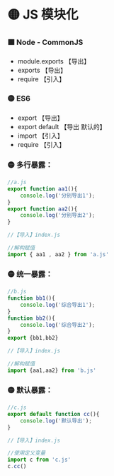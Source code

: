 # 🟡 JS 模块化

### 🟩 Node - CommonJS
- module.exports 【导出】
- exports 【导出】
- require 【引入】
### 🟡 ES6
- export 【导出】
- export default 【导出 默认的】
- import 【引入】
- require 【引入】
### 🟡 多行暴露：
```typescript
//a.js
export function aa1(){
    console.log('分别导出1');
}
export function aa2(){
    console.log('分别导出2');
}
```
```typescript
//【导入】index.js

//解构赋值
import { aa1 , aa2 } from 'a.js'
```
### 🟡 统一暴露：
```typescript
//b.js
function bb1(){
    console.log('综合导出1');
}
function bb2(){
    console.log('综合导出2');
}
export {bb1,bb2}
```
```typescript
//【导入】index.js

//解构赋值
import {aa1,aa2} from 'b.js'
```
### 🟡 默认暴露：
```typescript
//c.js
export default function cc(){
    console.log('默认导出');
}
```
```typescript
//【导入】index.js

//使用定义变量
import c from 'c.js'
c.cc()
```
